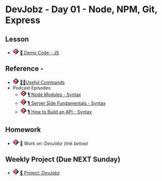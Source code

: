 # DevJobz - Day 01 - Node, NPM, Git, Express

## Lesson
<!-- - ![FSA](/logo.png) [📺 Lecture]() -->
- ![FSA](/logo.png) [👾 Demo Code - JS](app.js)

## Reference - 
- ![FSA](/logo.png) [👨‍💻Useful Commands](../../reference/useful-commands.md)
- Podcast Episodes
  - ![FSA](/logo.png) [🎙️ Node Modules - Syntax](https://syntax.fm/show/211/hasty-treat-modules-in-node)
  - ![FSA](/logo.png) [🎙️ Server Side Fundamentals - Syntax](https://syntax.fm/show/188/the-fundamentals-server-side)
  - ![FSA](/logo.png) [🎙️ How to Build an API - Syntax](https://syntax.fm/show/174/how-to-build-an-api)
  
## Homework
- ![FSA](/logo.png) 🔬 Work on: *DevJobz (link below)*

## Weekly Project (Due NEXT Sunday)
- ![FSA](/logo.png) [🔬 Project: *DevJobz*](https://learn.fullstackacademy.com/workshop/5e9864796d12f200044538a5/content/5e9864796d12f200044538b3/text)
